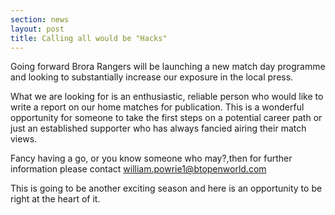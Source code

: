 ```yaml
---
section: news
layout: post
title: Calling all would be "Hacks"
---
```

Going forward Brora Rangers will be launching a new match day programme and looking to substantially increase our exposure in the local press.

 
What we are looking for is an enthusiastic, reliable person who would like to write a report on our home matches for publication. This is a wonderful opportunity for someone to take the first steps on a potential career path or just an established supporter who has always fancied airing their match views. 
 
Fancy having a go, or you know someone who may?,then for further information please contact william.powrie1@btopenworld.com
 
This is going to be another exciting season and here is an opportunity to be right at the heart of it.